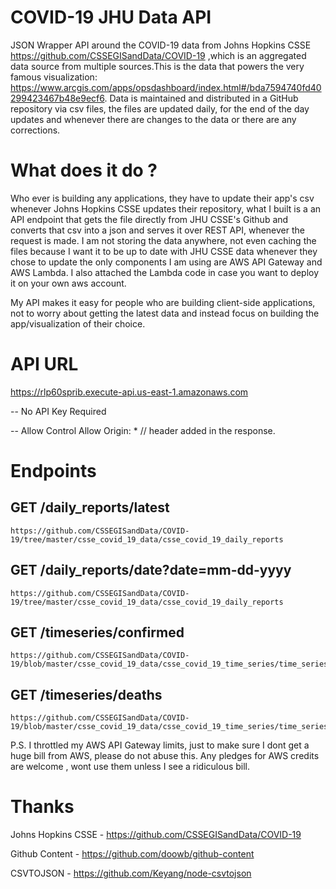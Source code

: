 # COVID-19 JHU Data API
 JSON Wrapper API around the COVID-19 data from Johns Hopkins CSSE https://github.com/CSSEGISandData/COVID-19 ,which is an aggregated data source from multiple sources.This is the data that powers the very famous visualization: https://www.arcgis.com/apps/opsdashboard/index.html#/bda7594740fd40299423467b48e9ecf6. Data is maintained and distributed in a GitHub repository via csv files, the files are updated daily, for the end of the day updates and whenever there are changes to the data or there are any corrections.

# What does it do ?
 Who ever is building any applications, they have to update their app's csv whenever Johns Hopkins CSSE updates their repository, what I built is a an API endpoint that gets the file directly from JHU CSSE's Github and converts that csv into a json and serves it over REST API, whenever the request is made. I am not storing the data anywhere, not even caching the files because I want it to be up to date with JHU CSSE data whenever they chose to update the only components I am using are AWS API Gateway and AWS Lambda. I also attached the Lambda code in case you want to deploy it on your own aws account.

 My API makes it easy for people who are building client-side applications, not to worry about getting the latest data and instead focus on building the app/visualization of their choice.

# API URL 
 https://rlp60sprib.execute-api.us-east-1.amazonaws.com

 -- No API Key Required
 
 -- Allow Control Allow Origin: *  // header added in the response. 

# Endpoints 
 ## GET /daily_reports/latest 

    https://github.com/CSSEGISandData/COVID-19/tree/master/csse_covid_19_data/csse_covid_19_daily_reports

 ## GET /daily_reports/date?date=mm-dd-yyyy

    https://github.com/CSSEGISandData/COVID-19/tree/master/csse_covid_19_data/csse_covid_19_daily_reports

 ## GET /timeseries/confirmed

    https://github.com/CSSEGISandData/COVID-19/blob/master/csse_covid_19_data/csse_covid_19_time_series/time_series_covid19_confirmed_global.csv


 ## GET /timeseries/deaths

    https://github.com/CSSEGISandData/COVID-19/blob/master/csse_covid_19_data/csse_covid_19_time_series/time_series_covid19_deaths_global.csv


P.S. I throttled my AWS API Gateway limits, just to make sure I dont get a huge bill from AWS, please do not abuse this. Any pledges for AWS credits are welcome , wont use them unless I see a ridiculous bill.

# Thanks 
 Johns Hopkins CSSE - https://github.com/CSSEGISandData/COVID-19
 
 Github Content - https://github.com/doowb/github-content
 
 CSVTOJSON - https://github.com/Keyang/node-csvtojson
















